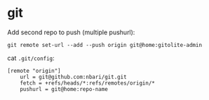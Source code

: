 # git

Add second repo to push (multiple pushurl):

    git remote set-url --add --push origin git@home:gitolite-admin

cat ``.git/config``:

	[remote "origin"]
        url = git@github.com:nbari/git.git
		fetch = +refs/heads/*:refs/remotes/origin/*
		pushurl = git@home:repo-name
